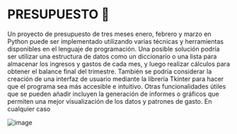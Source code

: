 # PRESUPUESTO 📕

Un proyecto de presupuesto de tres meses enero, febrero y marzo en Python puede ser implementado utilizando varias técnicas y herramientas disponibles en el lenguaje de programación. Una posible solución podría ser utilizar una estructura de datos como un diccionario o una lista para almacenar los ingresos y gastos de cada mes, y luego realizar cálculos para obtener el balance final del trimestre. También se podría considerar la creación de una interfaz de usuario mediante la librería Tkinter para hacer que el programa sea más accesible e intuitivo. Otras funcionalidades útiles que se pueden añadir incluyen la generación de informes o gráficos que permiten una mejor visualización de los datos y patrones de gasto. En cualquier caso

![image](https://user-images.githubusercontent.com/72534486/226215248-5fcea614-7031-45c0-8a50-a113c4554c6a.png)
